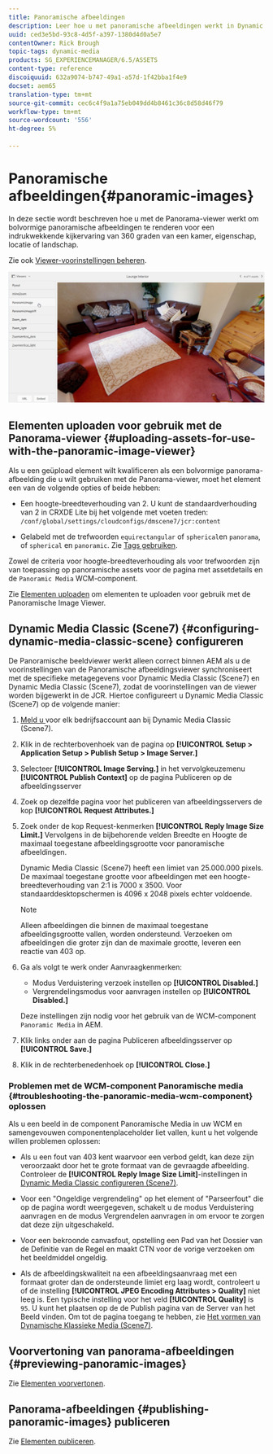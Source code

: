```yaml
---
title: Panoramische afbeeldingen
description: Leer hoe u met panoramische afbeeldingen werkt in Dynamic Media.
uuid: ced3e5bd-93c8-4d5f-a397-1380d4d0a5e7
contentOwner: Rick Brough
topic-tags: dynamic-media
products: SG_EXPERIENCEMANAGER/6.5/ASSETS
content-type: reference
discoiquuid: 632a9074-b747-49a1-a57d-1f42bba1f4e9
docset: aem65
translation-type: tm+mt
source-git-commit: cec6c4f9a1a75eb049dd4b8461c36c8d58d46f79
workflow-type: tm+mt
source-wordcount: '556'
ht-degree: 5%

---
```



# Panoramische afbeeldingen{#panoramic-images}

In deze sectie wordt beschreven hoe u met de Panorama-viewer werkt om bolvormige panoramische afbeeldingen te renderen voor een indrukwekkende kijkervaring van 360 graden van een kamer, eigenschap, locatie of landschap.

Zie ook [Viewer-voorinstellingen beheren](/help/assets/managing-viewer-presets.md).

![panoramisch beeld2](assets/panoramic-image2.png)

## Elementen uploaden voor gebruik met de Panorama-viewer {#uploading-assets-for-use-with-the-panoramic-image-viewer}

Als u een geüpload element wilt kwalificeren als een bolvormige panorama-afbeelding die u wilt gebruiken met de Panorama-viewer, moet het element een van de volgende opties of beide hebben:

* Een hoogte-breedteverhouding van 2.
U kunt de standaardverhouding van 2 in CRXDE Lite bij het volgende met voeten treden:
   `/conf/global/settings/cloudconfigs/dmscene7/jcr:content`

* Gelabeld met de trefwoorden `equirectangular` of `spherical`en `panorama`, of `spherical` en `panoramic`. Zie [Tags gebruiken](/help/sites-authoring/tags.md).

Zowel de criteria voor hoogte-breedteverhouding als voor trefwoorden zijn van toepassing op panoramische assets voor de pagina met assetdetails en de `Panoramic Media` WCM-component.

Zie [Elementen uploaden](/help/assets/manage-assets.md#uploading-assets) om elementen te uploaden voor gebruik met de Panoramische Image Viewer.

## Dynamic Media Classic (Scene7) {#configuring-dynamic-media-classic-scene} configureren

De Panoramische beeldviewer werkt alleen correct binnen AEM als u de voorinstellingen van de Panoramische afbeeldingsviewer synchroniseert met de specifieke metagegevens voor Dynamic Media Classic (Scene7) en Dynamic Media Classic (Scene7), zodat de voorinstellingen van de viewer worden bijgewerkt in de JCR. Hiertoe configureert u Dynamic Media Classic (Scene7) op de volgende manier:

1. [Meld u ](https://www.adobe.com/marketing-cloud/experience-manager/scene7-login.html) voor elk bedrijfsaccount aan bij Dynamic Media Classic (Scene7).

1. Klik in de rechterbovenhoek van de pagina op **[!UICONTROL Setup > Application Setup > Publish Setup > Image Server.]**
1. Selecteer **[!UICONTROL Image Serving.]** in het vervolgkeuzemenu **[!UICONTROL Publish Context]** op de pagina Publiceren op de afbeeldingsserver

1. Zoek op dezelfde pagina voor het publiceren van afbeeldingsservers de kop **[!UICONTROL Request Attributes.]**
1. Zoek onder de kop Request-kenmerken **[!UICONTROL Reply Image Size Limit.]** Vervolgens in de bijbehorende velden Breedte en Hoogte de maximaal toegestane afbeeldingsgrootte voor panoramische afbeeldingen.

   Dynamic Media Classic (Scene7) heeft een limiet van 25.000.000 pixels. De maximaal toegestane grootte voor afbeeldingen met een hoogte-breedteverhouding van 2:1 is 7000 x 3500. Voor standaarddesktopschermen is 4096 x 2048 pixels echter voldoende.

   >[!NOTE]
   >
   >Alleen afbeeldingen die binnen de maximaal toegestane afbeeldingsgrootte vallen, worden ondersteund. Verzoeken om afbeeldingen die groter zijn dan de maximale grootte, leveren een reactie van 403 op.

1. Ga als volgt te werk onder Aanvraagkenmerken:

   * Modus Verduistering verzoek instellen op **[!UICONTROL Disabled.]**
   * Vergrendelingsmodus voor aanvragen instellen op **[!UICONTROL Disabled.]**

   Deze instellingen zijn nodig voor het gebruik van de WCM-component `Panoramic Media` in AEM.

1. Klik links onder aan de pagina Publiceren afbeeldingsserver op **[!UICONTROL Save.]**

1. Klik in de rechterbenedenhoek op **[!UICONTROL Close.]**

### Problemen met de WCM-component Panoramische media {#troubleshooting-the-panoramic-media-wcm-component} oplossen

Als u een beeld in de component Panoramische Media in uw WCM en samengevouwen componentenplaceholder liet vallen, kunt u het volgende willen problemen oplossen:

* Als u een fout van 403 kent waarvoor een verbod geldt, kan deze zijn veroorzaakt door het te grote formaat van de gevraagde afbeelding. Controleer de **[!UICONTROL Reply Image Size Limit]**-instellingen in [Dynamic Media Classic configureren (Scene7)](/help/assets/panoramic-images.md#configuring-dynamic-media-classic-scene).

* Voor een &quot;Ongeldige vergrendeling&quot; op het element of &quot;Parseerfout&quot; die op de pagina wordt weergegeven, schakelt u de modus Verduistering aanvragen en de modus Vergrendelen aanvragen in om ervoor te zorgen dat deze zijn uitgeschakeld.
* Voor een bekroonde canvasfout, opstelling een Pad van het Dossier van de Definitie van de Regel en maakt CTN voor de vorige verzoeken om het beeldmiddel ongeldig.
* Als de afbeeldingskwaliteit na een afbeeldingsaanvraag met een formaat groter dan de ondersteunde limiet erg laag wordt, controleert u of de instelling **[!UICONTROL JPEG Encoding Attributes > Quality]** niet leeg is. Een typische instelling voor het veld **[!UICONTROL Quality]** is `95`. U kunt het plaatsen op de de Publish pagina van de Server van het Beeld vinden. Om tot de pagina toegang te hebben, zie [Het vormen van Dynamische Klassieke Media (Scene7)](/help/assets/panoramic-images.md#configuring-dynamic-media-classic-scene).

## Voorvertoning van panorama-afbeeldingen {#previewing-panoramic-images}

Zie [Elementen voorvertonen](/help/assets/previewing-assets.md).

## Panorama-afbeeldingen {#publishing-panoramic-images} publiceren

Zie [Elementen publiceren](/help/assets/publishing-dynamicmedia-assets.md).
